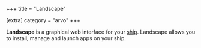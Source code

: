 +++
title = "Landscape"

[extra]
category = "arvo"
+++

**Landscape** is a graphical web interface for your
[ship](/reference/glossary/ship). Landscape allows you to install, manage and
launch apps on your ship. 
